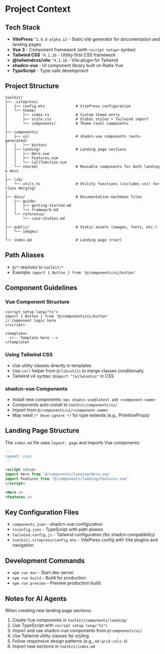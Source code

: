 # Project Context

## Tech Stack

- **VitePress** `^2.0.0-alpha.12` - Static site generator for documentation and landing pages
- **Vue 3** - Component framework (with `<script setup>` syntax)
- **Tailwind CSS** `^4.1.16` - Utility-first CSS framework
- **@tailwindcss/vite** `^4.1.16` - Vite plugin for Tailwind
- **shadcn-vue** - UI component library built on Radix Vue
- **TypeScript** - Type-safe development

## Project Structure

```
toolkit/
├── .vitepress/
│   ├── config.mts              # VitePress configuration
│   └── theme/
│       ├── index.ts            # Custom theme entry
│       ├── style.css           # Global styles + Tailwind import
│       └── components/         # Theme-level components
│
├── components/
│   ├── ui/                     # shadcn-vue components (auto-generated)
│   │   └── button/
│   ├── landing/                # Landing page sections
│   │   ├── Hero.vue
│   │   ├── Features.vue
│   │   └── CallToAction.vue
│   └── shared/                 # Reusable components for both landing & docs
│
├── lib/
│   └── utils.ts                # Utility functions (includes cn() for class merging)
│
├── docs/                       # Documentation markdown files
│   ├── guide/
│   │   ├── getting-started.md
│   │   └── framework.md
│   └── reference/
│       └── case-studies.md
│
├── public/                     # Static assets (images, fonts, etc.)
│   └── images/
│
└── index.md                    # Landing page (root)
```

## Path Aliases

- `@/*` resolves to `toolkit/*`
- Example: `import { Button } from '@/components/ui/button'`

## Component Guidelines

### Vue Component Structure
```vue
<script setup lang="ts">
import { Button } from '@/components/ui/button'
// Component logic here
</script>

<template>
  <!-- Template here -->
</template>
```

### Using Tailwind CSS
- Use utility classes directly in templates
- Use `cn()` helper from `@/lib/utils` to merge classes conditionally
- Tailwind v4 syntax: `@import "tailwindcss"` in CSS

### shadcn-vue Components
- Install new components: `npx shadcn-vue@latest add <component-name>`
- Components auto-install to `toolkit/components/ui/`
- Import from `@/components/ui/<component-name>`
- May need `/* @vue-ignore */` for type extends (e.g., PrimitiveProps)

## Landing Page Structure

The `index.md` file uses `layout: page` and imports Vue components:

```md
---
layout: page
---

<script setup>
import Hero from '@/components/landing/Hero.vue'
import Features from '@/components/landing/Features.vue'
</script>

<Hero />
<Features />
```

## Key Configuration Files

- `components.json` - shadcn-vue configuration
- `tsconfig.json` - TypeScript with path aliases
- `tailwind.config.js` - Tailwind configuration (for shadcn compatibility)
- `toolkit/.vitepress/config.mts` - VitePress config with Vite plugins and navigation

## Development Commands

- `npm run dev` - Start dev server
- `npm run build` - Build for production
- `npm run preview` - Preview production build

## Notes for AI Agents

When creating new landing page sections:
1. Create Vue components in `toolkit/components/landing/`
2. Use TypeScript with `<script setup lang="ts">`
3. Import and use shadcn-vue components from `@/components/ui/`
4. Use Tailwind utility classes for styling
5. Follow responsive design patterns (e.g., `md:grid-cols-3`)
6. Import new sections in `toolkit/index.md`

